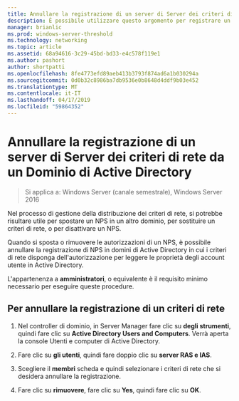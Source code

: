 ```yaml
---
title: Annullare la registrazione di un server di Server dei criteri di rete da un Dominio di Active Directory
description: È possibile utilizzare questo argomento per registrare un server che esegue Server dei criteri di rete in Windows Server 2016 nel dominio predefinito dei criteri di rete o in un altro dominio.
manager: brianlic
ms.prod: windows-server-threshold
ms.technology: networking
ms.topic: article
ms.assetid: 68a94616-3c29-45bd-bd33-e4c578f119e1
ms.author: pashort
author: shortpatti
ms.openlocfilehash: 8fe4773efd89aeb413b3793f874ad6a1b030294a
ms.sourcegitcommit: 0d0b32c8986ba7db9536e0b8648d4ddf9b03e452
ms.translationtype: MT
ms.contentlocale: it-IT
ms.lasthandoff: 04/17/2019
ms.locfileid: "59864352"
---
```

# <a name="unregister-an-nps-from-an-active-directory-domain"></a>Annullare la registrazione di un server di Server dei criteri di rete da un Dominio di Active Directory

>Si applica a: Windows Server (canale semestrale), Windows Server 2016

Nel processo di gestione della distribuzione dei criteri di rete, si potrebbe risultare utile per spostare un NPS in un altro dominio, per sostituire un criteri di rete, o per disattivare un NPS. 

Quando si sposta o rimuovere le autorizzazioni di un NPS, è possibile annullare la registrazione di NPS in domini di Active Directory in cui i criteri di rete disponga dell'autorizzazione per leggere le proprietà degli account utente in Active Directory.

L'appartenenza a **amministratori**, o equivalente è il requisito minimo necessario per eseguire queste procedure.

## <a name="to-unregister-an-nps"></a>Per annullare la registrazione di un criteri di rete

1. Nel controller di dominio, in Server Manager fare clic su **degli strumenti**, quindi fare clic su **Active Directory Users and Computers**. Verrà aperta la console Utenti e computer di Active Directory.

2. Fare clic su **gli utenti**, quindi fare doppio clic su **server RAS e IAS**.

3. Scegliere il **membri** scheda e quindi selezionare i criteri di rete che si desidera annullare la registrazione.

4. Fare clic su **rimuovere**, fare clic su **Yes**, quindi fare clic su **OK**.

